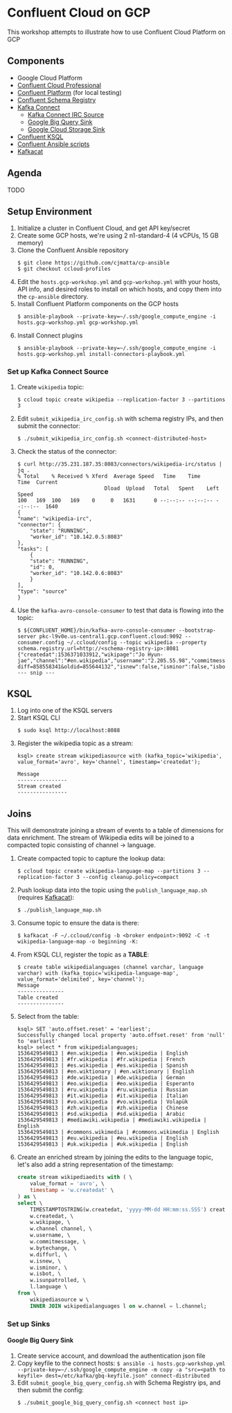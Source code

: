 # Confluent Cloud on GCP 
This workshop attempts to illustrate how to use Confluent Cloud Platform on GCP

## Components
* Google Cloud Platform
* [Confluent Cloud Professional](https://confluent.cloud)
* [Confluent Platform](https://www.confluent.io/download/) (for local testing)
* [Confluent Schema Registry](https://docs.confluent.io/current/schema-registry/docs/index.html)
* [Kafka Connect](https://docs.confluent.io/current/connect/index.html)
    * [Kafka Connect IRC Source](https://github.com/cjmatta/kafka-connect-irc)
    * [Google Big Query Sink](https://github.com/wepay/kafka-connect-bigquery)
    * [Google Cloud Storage Sink](https://docs.confluent.io/current/connect/kafka-connect-gcs/index.html#kconnect-long-gcs)
* [Confluent KSQL](https://github.com/confluentinc/ksql)
* [Confluent Ansible scripts](https://github.com/cjmatta/cp-ansible/tree/ccloud-profiles)
* [Kafkacat](https://github.com/edenhill/kafkacat)

## Agenda
TODO

## Setup Environment
1. Initialize a cluster in Confluent Cloud, and get API key/secret
2. Create some GCP hosts, we're using 2 n1-standard-4 (4 vCPUs, 15 GB memory)
3. Clone the Confluent Ansible repository
    ```
    $ git clone https://github.com/cjmatta/cp-ansible
    $ git checkout ccloud-profiles
    ```
4. Edit the `hosts.gcp-workshop.yml` and `gcp-workshop.yml` with your hosts, API info, and desired roles to install on which hosts, and copy them into the `cp-ansible` directory.
5. Install Confluent Platform components on the GCP hosts
    ```
    $ ansible-playbook --private-key=~/.ssh/google_compute_engine -i hosts.gcp-workshop.yml gcp-workshop.yml
    ```
6. Install Connect plugins
    ```
    $ ansible-playbook --private-key=~/.ssh/google_compute_engine -i hosts.gcp-workshop.yml install-connectors-playbook.yml
    ```

### Set up Kafka Connect Source
1. Create `wikipedia` topic:
    ```
    $ ccloud topic create wikipedia --replication-factor 3 --partitions 3
    ```

2. Edit `submit_wikipedia_irc_config.sh` with schema registry IPs, and then submit the connector:
    ```
    $ ./submit_wikipedia_irc_config.sh <connect-distributed-host>
    ```

3. Check the status of the connector:
    ```
    $ curl http://35.231.187.35:8083/connectors/wikipedia-irc/status | jq .
    % Total    % Received % Xferd  Average Speed   Time    Time     Time  Current
                                Dload  Upload   Total   Spent    Left  Speed
    100   169  100   169    0     0   1631      0 --:--:-- --:--:-- --:--:--  1640
    {
    "name": "wikipedia-irc",
    "connector": {
        "state": "RUNNING",
        "worker_id": "10.142.0.5:8083"
    },
    "tasks": [
        {
        "state": "RUNNING",
        "id": 0,
        "worker_id": "10.142.0.6:8083"
        }
    ],
    "type": "source"
    }
    ```

4. Use the `kafka-avro-console-consumer` to test that data is flowing into the topic:
    ```
    $ ${CONFLUENT_HOME}/bin/kafka-avro-console-consumer --bootstrap-server pkc-l9v0e.us-central1.gcp.confluent.cloud:9092 --consumer.config ~/.ccloud/config --topic wikipedia --property schema.registry.url=http://<schema-registry-ip>:8081
    {"createdat":1536371033912,"wikipage":"Jo Hyun-jae","channel":"#en.wikipedia","username":"2.205.55.98","commitmessage":"","bytechange":36,"diffurl":"https://en.wikipedia.org/w/index.php?diff=858558341&oldid=855644132","isnew":false,"isminor":false,"isbot":false,"isunpatrolled":false}
    --- snip ---
    ```

## KSQL
1. Log into one of the KSQL servers
2. Start KSQL CLI
    ```
    $ sudo ksql http://localhost:8088
    ```
3. Register the wikipedia topic as a stream:
    ```
    ksql> create stream wikipediasource with (kafka_topic='wikipedia', value_format='avro', key='channel', timestamp='createdat');

    Message
    ----------------
    Stream created
    ----------------
    ```

## Joins
This will demonstrate joining a stream of events to a table of dimensions for data enrichment. The stream of Wikipedia edits will be joined to a compacted topic consisting of channel -> language.

1. Create compacted topic to capture the lookup data:
    ```
    $ ccloud topic create wikipedia-language-map --partitions 3 --replication-factor 3 --config cleanup.policy=compact
    ```
2. Push lookup data into the topic using the `publish_language_map.sh` (requires [Kafkacat](https://github.com/edenhill/kafkacat)):
    ```
    $ ./publish_language_map.sh
    ```
3. Consume topic to ensure the data is there:
    ```
    $ kafkacat -F ~/.ccloud/config -b <broker endpoint>:9092 -C -t wikipedia-language-map -o beginning -K:
    ```
4. From KSQL CLI, register the topic as a **TABLE**:
    ```
    $ create table wikipedialanguages (channel varchar, language varchar) with (kafka_topic='wikipedia-language-map', value_format='delimited', key='channel');
    Message
    ---------------
    Table created
    ---------------
    ```
5. Select from the table:
    ```
    ksql> SET 'auto.offset.reset' = 'earliest';
    Successfully changed local property 'auto.offset.reset' from 'null' to 'earliest'
    ksql> select * from wikipedialanguages;
    1536429549813 | #en.wikipedia | #en.wikipedia | English
    1536429549813 | #fr.wikipedia | #fr.wikipedia | French
    1536429549813 | #es.wikipedia | #es.wikipedia | Spanish
    1536429549813 | #en.wiktionary | #en.wiktionary | English
    1536429549813 | #de.wikipedia | #de.wikipedia | German
    1536429549813 | #eo.wikipedia | #eo.wikipedia | Esperanto
    1536429549813 | #ru.wikipedia | #ru.wikipedia | Russian
    1536429549813 | #it.wikipedia | #it.wikipedia | Italian
    1536429549813 | #vo.wikipedia | #vo.wikipedia | Volapük
    1536429549813 | #zh.wikipedia | #zh.wikipedia | Chinese
    1536429549813 | #sd.wikipedia | #sd.wikipedia | Arabic
    1536429549813 | #mediawiki.wikipedia | #mediawiki.wikipedia | English
    1536429549813 | #commons.wikimedia | #commons.wikimedia | English
    1536429549813 | #eu.wikipedia | #eu.wikipedia | English
    1536429549813 | #uk.wikipedia | #uk.wikipedia | English
    ```

6. Create an enriched stream by joining the edits to the language topic, let's also add a string representation of the timestamp:
    ```sql
    create stream wikipediaedits with ( \
        value_format = 'avro', \
        timestamp = 'w.createdat' \
    ) as \
    select \
        TIMESTAMPTOSTRING(w.createdat, 'yyyy-MM-dd HH:mm:ss.SSS') createdat_string, \
        w.createdat, \
        w.wikipage, \
        w.channel channel, \
        w.username, \
        w.commitmessage, \
        w.bytechange, \
        w.diffurl, \
        w.isnew, \
        w.isminor, \
        w.isbot, \
        w.isunpatrolled, \
        l.language \
    from \
        wikipediasource w \
        INNER JOIN wikipedialanguages l on w.channel = l.channel;

    ```

### Set up Sinks
#### Google Big Query Sink
1. Create service account, and download the authentication json file
2. Copy keyfile to the connect hosts:
    `$ ansible -i hosts.gcp-workshop.yml --private-key=~/.ssh/google_compute_engine -m copy -a "src=<path to keyfile> dest=/etc/kafka/gbq-keyfile.json" connect-distributed`
3. Edit `submit_google_big_query_config.sh` with Schema Registry ips, and then submit the config:
    ```
    $ ./submit_google_big_query_config.sh <connect host ip>
    ```

